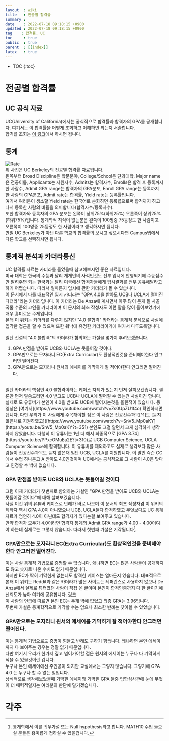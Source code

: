 ```yaml
---
layout  : wiki
title   : 전공별 합격률
summary :
date    : 2022-07-18 09:18:15 +0900
updated : 2022-07-18 09:18:15 +0900
tag    : 합격률, UC
toc     : true
public  : true
parent  : [[index]]
latex   : true
---
```

* TOC
{:toc}

# 전공별 합격률

## UC 공식 자료

UC(University of California)에서는 공식적으로 합격률과 합격자의 GPA를 공개합니다. 여기서는 이 합격률을 어떻게 조회하고 이해하면 되는지 서술합니다.  
합격률 조회는 [이 링크](https://www.universityofcalifornia.edu/about-us/information-center/transfers-major)에서 하시면 됩니다.

## 통계
![Rate](https://user-images.githubusercontent.com/108209464/181808205-04685587-54a5-4ef6-ac20-724d082f4542.PNG)  
위 사진은 UC Berkeley의 전공별 합격률 자료입니다.  
왼쪽부터 Broad Discipline은 학문분야, College/School은 단과대학, Major name은 전공이름, Applicants는 지원자수, Admits는 합격자수, Enrolls은 합격 후 등록까지 한 사람수, Admit GPA range는 합격자의 GPA분포, Enroll GPA range는 등록까지 한 사람의 GPA분포, Admit rate는 합격률, Yield rate는 등록률입니다.  
여기서 여러분이 생소할 Yield rate는 한국어로 순화하면 등록률으로써 합격까지 하고나서 등록한 사람의 비율을 의미합니다(합격자수/등록자수).  
또한 합격자와 등록자의 GPA 분포는 왼쪽이 상위75%(하위25%) 오른쪽이 상위25%(하위75%)입니다. 통계학적 지식이 없는분은 왼쪽이 100명중 75등정도 한 사람이고 오른쪽이 100명중 25등정도 한 사람이라고 생각하시면 됩니다.  
만일 UC Berkeley가 아닌 다른 학교의 합격률의 보시고 싶으시다면 Campus탭에서 다른 학교를 선택하시면 됩니다.
<br/>
## 통계적 분석과 카더라통신
UC 합격률 자료는 카더라를 들었을때 참고해보시면 좋은 자료입니다.  
미국 대학은 한국의 수능과 달리 개개인의 사적인것도 전부 입시에 반영되기에 수능점수만 알려주면 되는 한국과는 달리 미국에선 합격자들에게 입시결과를 전부 공유해달라고 하기 어렵습니다.  따라서 얼마든지 입시에 관한 카더라가 돌 수 있습니다.  
이 문서에서 다룰 대표적인 입시 카더라는 "GPA 4.0을 받아도 UCB나 UCLA에 떨어진다더라"라는 카더라입니다. 이 카더라는 De Anza에 계시면서 아주 많이 듣게 될 사골국물 수준의 고인물 카더라이며 이 문서의 최초 작성자도 이런 말을 많이 들어보았기에 매우 흥미로운 주제입니다.  
본래 이 위키는 카더라를 다루지 않지만 "4.0 불합격" 카더라는 통계적 분석으로 사실에 입각한 접근을 할 수 있으며 또한 워낙에 유명한 카더라이기에 여기서 다루도록합니다.  
<br/>
일단 전설의 "4.0 불합격"의 카더라가 함의하는 가설을 몇가지 추려보겠습니다.
1. GPA 만점을 받아도 UCB와 UCLA는 못들어갈 것이다.
2. GPA만으로는 모자라니 EC(Extra Curricular)도 환상적인것을 준비해야한다 안그러면 떨어진다.
3. GPA만으로는 모자라니 원서의 에세이를 기막히게 잘 적어야한다 안그러면 떨어진다.
<br/>
일단 카더라의 핵심인 4.0 불합격이라는 케이스 자체가 있는지 먼저 살펴보겠습니다.  
결론만 먼저 말씀드리면 4.0 받고도 UCB나 UCLA에 떨어질 수 있는건 사실이긴 합니다. 실제로 모 유튜버가 본인이 4.0을 받고도 UCB에 떨어지는것을 올린적이 있습니다. 동영상은 [여기서](https://www.youtube.com/watch?v=Zs0UpZU1f4o) 확인하시면 됩니다.  
다만 우리가 이 사람에게 주목해야할 점은 이 사람은 전공선수과목[^1]도 [듣지 않은채로 지원하였고]([https://www.youtube.com/watch?v=SnV5_Mp0aKY](https://youtu.be/SnV5_Mp0aKY?t=351) 본인도 그걸 알면서 크게 심각하게 생각하지 않았습니다.  
다행히 이 유튜버는 1년 더 해서 최종적으로 [GPA 3.74](https://youtu.be/PPxcOMuEa2E?t=310)로 UCB Computer Science, UCLA Computer Science에 합격합니다.  
이 유튜버를 제외하고도 실제로 생각보다 많은 사람들이 전공선수과목도 듣지 않은채 일단 UCB, UCLA를 지원합니다. 이 말인 즉슨 CC에서 수업 하나듣고 A 받아도 4.0인것이며 UC에서는 공식적으로 그 사람이 4.0은 맞다고 인정할 수 밖에 없습니다.  
<br/>

### GPA 만점을 받아도 UCB와 UCLA는 못들어갈 것이다
그럼 이제 카더라가 첫번째로 함의하는 가설인 "GPA 만점을 받아도 UCB와 UCLA는 못들어갈 것이다"에 대해 살펴보겠습니다.  
사실 이건 위의 유튜버 케이스로 반례가 바로 나오며 이 문서의 최초 작성자겸 이 위키의 제작자 역시 GPA 4.0이 아니였으나 UCB, UCLA둘다 합격하였고 무엇보다도 UC 통계자료가 엄연히 4.0이 아닌데도 합격자가 있다는걸 보여주고 있습니다.  
만약 합격자 모두가 4.0이라면 합격자 통계의 Admit GPA range가 4.00 - 4.00이여야 하는데 실제로는 그렇지 않습니다. 따라서 첫번째 가설은 기각됩니다[^2].  

### GPA만으로는 모자라니 EC(Extra Curricular)도 환상적인것을 준비해야한다 안그러면 떨어진다.
이는 사실 통계적 기법으로 증명할 수 없습니다. 왜냐하면 EC는 많은 사람들이 공개하지도 않고 숫자로 나온 수치도 없기 때문입니다.  
하지만 EC가 딱히 기막힌게 없는데도 합격한 케이스는 얼마든지 있습니다. 대표적으로 본래 이 위키는 Reddit과 같은 카더라가 많은 사이트는 레퍼런스로 사용하지 않으나 De Anza에서 실제로 튜터였던 사람이 직접 쓴 글이며 본인이 합격인증까지 다 한 글이기에 신뢰도가 높아 여기에 공유합니다. [링크](https://www.reddit.com/r/DeAnza/comments/g3dwdj/ama_just_got_accepted_into_eecs/)  
이 사람의 언급에 따르면 본인 EC는 두개 밖에 없었고 최종 GPA는 3.96입니다.  
두번째 가설은 통계학적으로 기각할 수는 없으나 최소한 반례는 찾아볼 수 있었습니다.

### GPA만으로는 모자라니 원서의 에세이를 기막히게 잘 적어야한다 안그러면 떨어진다.
이는 통계적 기법으로도 증명이 힘들고 반례도 구하기 힘듭니다. 왜냐하면 본인 에세이까지 다 보여주는 경우는 정말 없기 때문입니다.  
다만 여기서 우리가 한가지 짚고 넘어가야할 점은 원서의 에세이는 누구나 다 기막히게 적을 수 있을것이란 겁니다.  
누구나 본인 에세이에선 주인공이 되지만 교실에서는 그렇지 않습니다. 그렇기에 GPA 4.0 는 누구나 할 수 없는 일입니다.  
상식적으로 생각해보았을때 기막힌 에세이와 기막힌 GPA 둘중 입학심사관에 눈에 무엇이 더 매력적일지는 여러분의 판단에 맡기겠습니다.  

# 각주
[^1]: 편입하기 위해서 De Anza에서 반드시 들어야하는 수업들을 의미합니다. 전공선수과목에 대해 자세한 내용은 이 문서를 참조하세요.
[^2]: 통계학에서 이를 귀무가설 또는 Null hypothesis라고 합니다. MATH10 수업 들으실 분들은 흥미롭게 접하실 수 있을겁니다.
